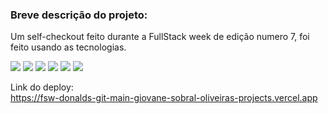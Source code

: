 

### Breve descrição do projeto:
Um self-checkout feito durante a FullStack week de edição numero 7, foi feito usando as tecnologias.

![](https://img.shields.io/badge/PostgreSQL-316192?style=for-the-badge&logo=postgresql&logoColor=white)
![](https://img.shields.io/badge/next%20js-000000?style=for-the-badge&logo=nextdotjs&logoColor=white)
![](https://img.shields.io/badge/Tailwind_CSS-38B2AC?style=for-the-badge&logo=tailwind-css&logoColor=white)
![](https://img.shields.io/badge/ts--node-3178C6?style=for-the-badge&logo=ts-node&logoColor=white)
![](https://img.shields.io/badge/shadcn%2Fui-000000?style=for-the-badge&logo=shadcnui&logoColor=white)
![](https://img.shields.io/badge/TypeScript-007ACC?style=for-the-badge&logo=typescript&logoColor=white)

Link do deploy: <br>
https://fsw-donalds-git-main-giovane-sobral-oliveiras-projects.vercel.app

